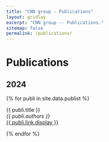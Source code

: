 ```yaml
---
title: "CNN group - Publications"
layout: gridlay
excerpt: "CNN group -- Publications."
sitemap: false
permalink: /publications/
---
```



# Publications

## 2024

{% for publi in site.data.publist %}

  {{ publi.title }} <br />
  <em>{{ publi.authors }} </em><br /><a href="{{ publi.link.url }}">{{ publi.link.display }}</a>

{% endfor %}
